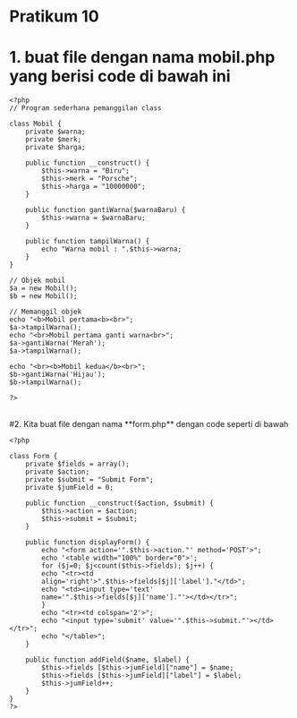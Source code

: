 # Pratikum 10

# 1. buat file dengan nama **mobil.php** yang berisi code di bawah ini <br>

    <?php
    // Program sederhana pemanggilan class

    class Mobil {
        private $warna;
        private $merk;
        private $harga;

        public function __construct() {
            $this->warna = "Biru";
            $this->merk = "Porsche";
            $this->harga = "10000000";
        }

        public function gantiWarna($warnaBaru) {
            $this->warna = $warnaBaru;
        }

        public function tampilWarna() {
            echo "Warna mobil : ".$this->warna;
        }
    }

    // Objek mobil
    $a = new Mobil();
    $b = new Mobil();

    // Memanggil objek
    echo "<b>Mobil pertama<b><br>";
    $a->tampilWarna();
    echo "<br>Mobil pertama ganti warna<br>";
    $a->gantiWarna('Merah');
    $a->tampilWarna();

    echo "<br><b>Mobil kedua</b><br>";
    $b->gantiWarna('Hijau');
    $b->tampilWarna();

    ?>

<br>
#2. Kita buat file dengan nama **form.php** dengan code seperti di bawah <br>

    <?php

    class Form {
        private $fields = array();
        private $action;
        private $submit = "Submit Form";
        private $jumField = 0;

        public function __construct($action, $submit) {
            $this->action = $action;
            $this->submit = $submit;
        }

        public function displayForm() {
            echo "<form action='".$this->action."' method='POST'>";
            echo '<table width="100%" border="0">';
            for ($j=0; $j<count($this->fields); $j++) {
            echo "<tr><td
            align='right'>".$this->fields[$j]['label']."</td>";
            echo "<td><input type='text'
            name='".$this->fields[$j]['name']."'></td></tr>";
            }
            echo "<tr><td colspan='2'>";
            echo "<input type='submit' value='".$this->submit."'></td></tr>";
            echo "</table>";
        }

        public function addField($name, $label) {
            $this->fields [$this->jumField]["name"] = $name;
            $this->fields [$this->jumField]["label"] = $label;
            $this->jumField++;
        }
    }
    ?>

<br>
